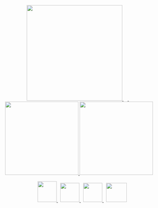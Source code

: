 <p align="center">
<a href="https://www.nvidia.com/ko-kr/geforce/graphics-cards/40-series/rtx-4090/" target="_blank">
<img src="https://user-images.githubusercontent.com/101509164/225854154-13f69901-7dbb-4ce5-8793-9f1282ce7123.png" width="300">
</a>&nbsp;
<a href="https://www.youtube.com/watch?v=SdDs0ScOFSU" target="_blank">
  <img src="https://user-images.githubusercontent.com/101509164/225862946-ebc2005c-bd6a-4573-8062-e9d254592b58.png" style="width:5px; height:130px">
</a>&nbsp;&nbsp;
<a href="https://solved.ac/profile/aprkfrmrgua1" target="_blank">
  <img src="http://mazassumnida.wtf/api/v2/generate_badge?boj=aprkfrmrgua1" style="width:230px;">
</a>
<a>
  <img src="http://mazandi.herokuapp.com/api?handle=aprkfrmrgua1&theme=dark" style="width:230px;">
</a>
</br></br>&nbsp;&nbsp;&nbsp;&nbsp;
<a href="mailto:aprkfrmrgua@gmail.com" target="_blank">
  <img src="https://user-images.githubusercontent.com/101509164/196611221-2e0f4522-8b05-4895-a00d-148394ad7811.png" style="width:60px; height:65px">
</a>
&nbsp;
<a href="mailto:dnjfdid14@naver.com" target="_blank">
  <img src="https://user-images.githubusercontent.com/101509164/196611966-8736d416-ee3e-4f7d-9105-05f560be95e0.png" style="width:60px">
</a>
&nbsp;
<a href="https://velog.io/@aprkfrmrgua" target="_blank">
  <img src="https://user-images.githubusercontent.com/101509164/196610533-424a8bb1-a6c6-48f2-a249-9535aca149da.png" style="width:60px">
</a>
&nbsp;
<a href="https://www.lifewire.com/404-not-found-error-explained-2622936?utm_source=pinterest" target="_blank">
  <img src="https://user-images.githubusercontent.com/101509164/225542194-ce3245ae-5a42-466c-8908-c198a45f6223.png" style="width:65px; height:60px">
</a>
